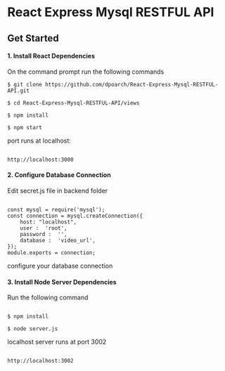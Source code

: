 # React Express Mysql RESTFUL API
 
## Get Started

#### 1. Install React Dependencies

On the command prompt run the following commands
```
$ git clone https://github.com/dpoarch/React-Express-Mysql-RESTFUL-API.git

$ cd React-Express-Mysql-RESTFUL-API/views

$ npm install

$ npm start

```

port runs at localhost:
```

http://localhost:3000

```

#### 2. Configure Database Connection

Edit secret.js file in backend folder

```

const mysql = require('mysql');
const connection = mysql.createConnection({
    host: "localhost",
    user :  'root',
    password :  '',
    database :  'video_url',
});
module.exports = connection;

```
configure your database connection


#### 3. Install Node Server Dependencies


Run the following command

```

$ npm install

$ node server.js

```
localhost server runs at port 3002

```

http://localhost:3002

```
